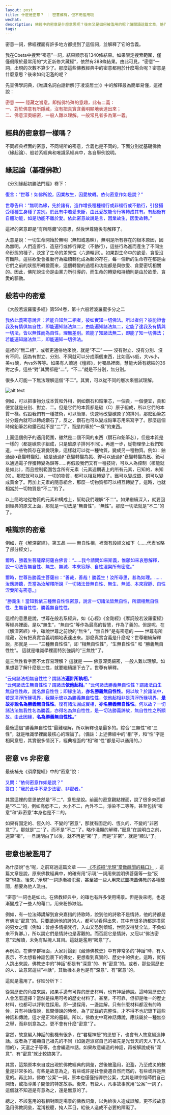 ```yaml
---
layout: post
title: 什麼是密意？ ｜ 密意雖有，但不用濫用哦
wechat: 
description: 佛經中的密意是什麼意思呢？後來又是如何被濫用的呢？請閱讀這篇文章，略作了解。
tags:
---
```


密意一詞，佛經裡面有許多地方都提到了這個詞，並解釋了它的含義。

我在Cbeta中搜索“密意”一詞，結果顯示有1340條結果。如果限定搜索範圍，僅僅侷限於最常用的“大正新修大藏經”，依然有388條結果。由此可見，“密意”一詞，出現的次數不算少了。那麼這些佛教經典中的密意都用於什麼場合呢？密意是什麼意思？後來如何氾濫的呢？

先查佛學詞典，《唯識名詞白話新解(于凌波居士)》中的解釋最為簡單易懂，這裡說：

<span style="color:brown">密意 —— 隱藏之旨意。即指佛特殊的意趣，此有二義：<br/>
<span style="color:brown">一、對於佛意有所隱藏，沒有把真實含義明顯地表達出來；<br/>
<span style="color:brown">二、佛意深奧細密，一般人難以理解。一般常見者多為第一義。

## 經典的密意都一樣嗎？

不同經典裡面的密意，不同場所的密意，含義也是不同的。下面分別從基礎佛教（緣起論）、般若系經典和唯識系經典中，各自舉例說明。

## 緣起論（基礎佛教）

《分別緣起初勝法門經》卷下：

<span style="color:blue">復言：“世尊！如佛所說，因業故生，因愛故轉。依何密意作如是說？”

<span style="color:blue">世尊告曰：“無明為緣，先於諸有，造作增長種種福行或非福行或不動行，引發攝受種種生身種子差別。於此有中若愛未斷，由此愛故能令行等轉成其有。有起後有自體功能，如是功能不離於愛。依此密意故說是言，因業故生，因愛故轉。”

這裡的密意即是“有所隱藏”的意思，然後世尊隨後有解釋了。

大意是說：一切生命開始於無明（無知或愚昧），無明是所有存在的根本原因，因為無明，人們造善行、造惡行或修行禪定（不動行），這些行為進而產生了不同生命形態的種子，決定了生命的差異性（六道輪迴）。如果對生命中的欲愛、貪愛沒有斷除，這些欲愛會推動行為繼續轉化成為新的存在。每一個新的生命存在都是由它們之前的狀態所轉變而來，這個轉變的過程和功能都是與欲愛、貪愛密切相關的。因此，佛陀說生命是由業力所引導的，而生命的轉變和持續則是由於欲愛、貪愛的驅動。

## 般若中的密意

《大般若波羅蜜多經》第594卷，第十六般若波羅蜜多分之二

<span style="color:blue">我依此義密意說言：若能自知無二相者，彼如實知一切佛法。所以者何？彼能證會我及有情俱無自性，即能遍知諸法無二，由能遍知諸法無二，定能了達我及有情與一切法，皆以無性而為自性，理無差別。若能了知諸法無二，即能了知一切佛法；若能遍知諸法無二，即能遍知一切佛法。

這裡的“無二相”，或者更通俗地來說，就是“不二” —— 沒有對立、沒有分別、沒有不同。因為有對立、分別、不同就可以分成兩個東西，比如高vs低，大vs小，美vs醜，內vs外等等。如果有人讀過《壇經》，付囑品裡面，慧能大師有總結的36對之多。這些“對”其實都是“二”。“不二”就是不分別，無分別。

很多人可能一下無法理解這個“不二”。其實，可以從不同的層次來嘗試理解。

![alt text](<../images/Pasted image 20240229141422.png>)

例如，可以把事物分成本質和外相，例如鑽石和鉛筆芯，一個貴，一個便宜，貴和便宜就是分別、對立、二。但是它們的本質都是碳（C）原子組成，所以它們的本質一樣。假設我們有一種技術，可以簡單、快速地改變碳原子的排列，那麼鉛筆芯分分鐘內就可以轉成鑽石了，反之，鑽石也可以變成鉛筆芯用來寫字了。那麼這個時候鉛筆芯和鑽石就不是“二”了，而是約等於“一樣”的東西。

上面這個例子的適用範圍，雖然是二個不同的東西（鑽石和鉛筆芯），但是本質是一樣的（都是碳原子組成，只是碳原子排列不同）。再進一步，從物理學上我們知道，一些物質存在衰變現象，這樣就可以從一種物質，變成另一種物質。例如：鈾通過α衰變轉變釷、碳是通過β⁻衰變轉變為氮、鉀可以通過β⁺衰變轉變為氬、銫可以通過電子俘獲轉變為鋇等……再假設我們又有一種技術，可以人為控制（核能就是如此），而且控制範圍包含所有元素（元素週期表上的所有元素，已知的，未知的）。那麼就可以說，一切的物質，都可以相互轉變了。鐵可以變成銀、銅可以變成黃金了。再加上元素的隨意組合，那麼一切物質都可以相互轉變了。這時，也就相當於一切物質是“不二”的了。

以上簡略地從物質的元素和構成上，幫助我們理解“不二”。如果繼續深入，就要回到經典的原文上面，那就是一切法是“無自性”，“無性”。那麼一切法就是“不二”的了。

## 唯識宗的密意

例如，在《解深密經》，第五品 —— 無自性相，裡面有段經文如下（……代表省略了部分經文）。

<span style="color:blue">爾時，勝義生菩薩摩訶薩白佛言：“……我今請問如來斯義，惟願如來哀愍解釋，說一切法皆無自性、無生、無滅、本來寂靜、自性涅槃所有密意。”

<span style="color:blue">爾時，世尊告勝義生菩薩曰：“善哉，善哉！勝義生！汝所尋思，甚為如理。……汝應諦聽，吾當為汝解釋所說『一切諸法皆無自性、無生、無滅、本來寂靜、自性涅槃所有密意。』

<span style="color:blue">“勝義生！當知我依三種無自性性密意，說言一切諸法皆無自性，所謂相無自性性、生無自性性、勝義無自性性。

這裡的意思是說，世尊在般若系經典，如《心經》《金剛經》《摩訶般若波羅蜜經》等經典裡面，是以“無生”，“無自性”等作為最高的智慧，作為了義的。但是呢，在《解深密經》中，確說世尊之前說的“無生”，“無自性”是有密意的 —— 世尊有所隱藏，沒有把真實含義明顯地表達出來。那麼真實含義是什麼呢？世尊繼續解釋說，那就是 —— “三種無自性性”，即 “相無自性性”，“生無自性性” 和 “勝義無自性性”。 這就是唯識學裡面特別強調的“三無性”了。

這三無性看字面不太容易理解？ 這就是 —— 佛意深奧細密，一般人難以理解。如果想要了解什麼是三性，就要繼續讀下去了。世尊有解釋。

<span style="color:blue">“云何諸法相無自性性？謂諸法<b>遍計所執相</b>。”<br/>
<span style="color:blue">“云何諸法生無自性性？謂諸法<b>依他起相</b>。”
<span style="color:blue">“云何諸法勝義無自性性？謂諸法由生無自性性故，說名無自性性；即緣生法，<b>亦名勝義無自性性</b>。何以故？於諸法中，若是清淨所緣境界，我顯示彼以為勝義無自性性，依他起相非是清淨所緣境界，<b>是故亦說名為勝義無自性性</b>。復有諸法圓成實相，<b>亦名勝義無自性性</b>。何以故？一切諸法法無我性名為勝義，亦得名為無自性性，是一切法勝義諦故，無自性性之所顯故。由此因緣，<b>名為勝義無自性性。</b>”

最後這個“勝義無自性性”最難理解，所以解釋也是最多的。綜合“三無性”和“三性”，就是唯識學裡面最核心的理論了。（備註：上述佛經中的“相”字，和“性”字是相同意思，其實很多情況下，經典裡面的“相”和“性”都是可以通用的。）

## 密意 vs 非密意

最後補充《須摩提經》中的“密意”說：

<span style="color:blue">又問：“依何密意作如是說？”<br />
<span style="color:blue">答曰：“我於此中不見少法密、非密者。”

其實這裡的意思依然是”不二“，意思是說。前面的密意觀點裡面，說了很多東西都是“不二”的，例如高低不二，大小不二，內外不二，淨染不二等等。甚至包括“密意”和“非密意”本身也是不二的。

如果有固定的、恆久的、不變的”密意“，那就有固定的、恆久的、不變的”非密意“了。那就是”二“了。而不是”不二“了。略作淺顯的解釋，”密意“在說明白之前，還算”密“，一旦說明白了以後，就不再是”密“了，而是”非密”，就是“顯法“了。

## 密意也被濫用了

為什麼說”也“呢，之前寫過這篇文章 —— [《不該把“示現”當做醜聞的藉口》](https://mp.weixin.qq.com/s/1Ulcm4HXzGQYodrvTQwzkA)  ，這篇文章是說，原來佛教經典中，的確有用“示現”一詞用來說明佛菩薩等一些“反常”現象。後來，”示現“一詞逐漸被氾濫，甚至被一些人用來試圖掩蓋佛教的各種醜聞，想要為他人洗白。

”密意“一詞也是如此。在佛教經典中，的確也有許多使用場景。但是後來呢，也逐漸變成了一些人的藉口，用來粉飾缺陷。

例如，有一位法師講解到倉央嘉措的詩歌時，說到他的詩歌不是情詩，他的詩都是有佛法“密意”的。只要讀過他的詩的人，都可以看得出來，其中有很多詩都是描寫的男女之情（例如：曾慮多情損梵行，入山又恐別傾城，世間安得雙全法，不負如來不負卿。），所以說它們是情詩也是客觀的。而否認它是情詩，又冠以“佛法密意”去解讀，未免有點掩人耳目。這就是濫用“密意”了。

再例如，在佛學群裡面，大家討論到《藏傳佛教史》中有非常多的”神話“時，有人表示，不太想看神話包裹下的佛史，更想看到真實的、歷史中的佛史。這時，就有人跳出來說，佛教史中的”神話“都是有”深意“的、有”密意“的。或者，那些寫歷史的人，故意寫這些”神話“，其動機本身也是有”深意“、有”密意“的。

這就是濫用了。仔細分析下：

從寫歷史的角度來說，如果手邊有可靠的歷史材料，也有神話傳說。這時寫歷史的人會怎麼選擇？當然是採用可考的歷史材料了。甚至，不可靠，但卻是唯一的歷史材料，也都可以評判性採用。即一邊採用，一邊註解。只有什麼材料都沒有的時候，只有神話傳說，民間傳說的時候，為了記錄的完整性，才不得不也記錄下這些神話和傳說。這才是正常的邏輯。所以，佛教史中寫神話傳說，應該屬於一種無奈之舉，而非刻意為之。更不會有什麼“密意”了。

當然，故意編入神話的動機有很多，在“君權神授”的思想下，也會有人故意編造神話。或者為了獨顯自己祖先的不同（如薩迦派寫自己的祖先是光音天的天人下凡人間的），天選之子等等，也會編造神話。如果故意編造的神話，再被解說成有“深意”、有“密意”就比較搞笑了。

其實，這類原本來自或出現於佛教經典的詞彙，然後被濫用，氾濫，乃至成災的數量是非常多的。有些是故意為之，有些或許是社會變遷自然而然的，有些或許是無意的。再比如，佛教“公案”一詞，原本也僅僅指禪宗公案，尤其是禪宗祖師們自己開悟，或指導弟子開悟的特定故事。後來，有些人，凡事故事就用“公案”一詞了。這個就不知道是有意為之，還是無意的了。

總之，不該濫用的有相對固定場景的佛教詞彙，以免給後人造成誤解。更不該故意濫用佛教詞彙，混淆視聽，掩人耳目，給後人造成不必要的障礙了。

